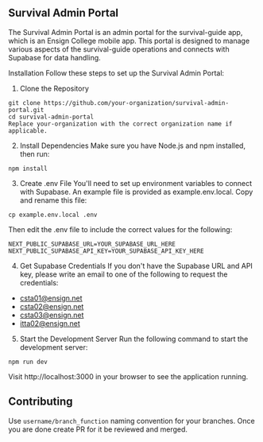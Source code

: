 ## Survival Admin Portal
The Survival Admin Portal is an admin portal for the survival-guide app, which is an Ensign College mobile app. This portal is designed to manage various aspects of the survival-guide operations and connects with Supabase for data handling.

Installation
Follow these steps to set up the Survival Admin Portal:

1. Clone the Repository
```
git clone https://github.com/your-organization/survival-admin-portal.git
cd survival-admin-portal
Replace your-organization with the correct organization name if applicable.
```
2. Install Dependencies
Make sure you have Node.js and npm installed, then run:

```
npm install
```
3. Create .env File
You'll need to set up environment variables to connect with Supabase. An example file is provided as example.env.local. Copy and rename this file:

```
cp example.env.local .env
```
Then edit the .env file to include the correct values for the following:

```
NEXT_PUBLIC_SUPABASE_URL=YOUR_SUPABASE_URL_HERE
NEXT_PUBLIC_SUPABASE_API_KEY=YOUR_SUPABASE_API_KEY_HERE
```
4. Get Supabase Credentials
If you don't have the Supabase URL and API key, please write an email to one of the following to request the credentials:

- [csta01@ensign.net](mailto:csta01@ensign.net)
- [csta02@ensign.net](mailto:csta02@ensign.net)
- [csta03@ensign.net](mailto:csta03@ensign.net)
- [itta02@ensign.net](mailto:itta02@ensign.net)
5. Start the Development Server
Run the following command to start the development server:

```
npm run dev
```
Visit http://localhost:3000 in your browser to see the application running.

## Contributing
Use ```username/branch_function``` naming convention for your branches. Once you are done create PR for it be reviewed and merged. 